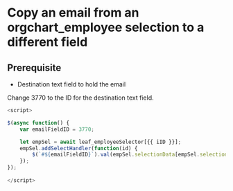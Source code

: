 # Copy an email from an orgchart_employee selection to a different field

## Prerequisite
- Destination text field to hold the email

Change 3770 to the ID for the destination text field.

```js
<script>

$(async function() {
	var emailFieldID = 3770;

	let empSel = await leaf_employeeSelector[{{ iID }}];
	empSel.addSelectHandler(function(id) {
		$(`#${emailFieldID}`).val(empSel.selectionData[empSel.selection].data[6].data);
  	});
});
  
</script>
```
